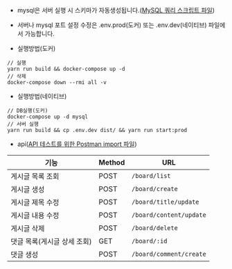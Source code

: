 - mysql은 서버 실행 시 스키마가 자동생성됩니다.(<a href="./readme/query.sql" download>MySQL 쿼리 스크립트 파일</a>)
- 서버나 mysql 포트 설정 수정은 .env.prod(도커) 또는 .env.dev(네이티브) 파일에서 가능합니다.

- 실행방법(도커)
```
// 실행
yarn run build && docker-compose up -d
// 삭제
docker-compose down --rmi all -v
```
- 실행방법(네이티브)
```
// DB실행(도커)
docker-compose up -d mysql
// 서버 실행
yarn run build && cp .env.dev dist/ && yarn run start:prod
```
- api(<a href="./readme/board-api.postman_collection.json" download>API 테스트를 위한 Postman import 파일</a>)

| 기능        | Method | URL                     |
| --------- | ------ | ----------------------- |
| 게시글 목록 조회 | POST   | `/board/list`           |
| 게시글 생성    | POST   | `/board/create`         |
| 게시글 제목 수정 | POST   | `/board/title/update`   |
| 게시글 내용 수정 | POST   | `/board/content/update` |
| 게시글 삭제    | POST   | `/board/delete`         |
| 댓글 목록(게시글 상세 조회) | GET    | `/board/:id`   |
| 댓글 생성     | POST   | `/board/comment/create` |
